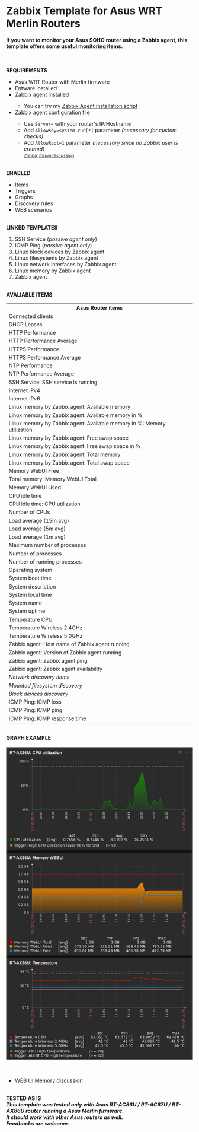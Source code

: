 # Zabbix Template for Asus WRT Merlin Routers

<strong>
  If you want to monitor your Asus SOHO router using a Zabbix agent, this template offers some useful monitoring items.
</strong>


<BR><BR><strong>REQUIREMENTS</strong>

<UL>
  <LI>Asus WRT Router with Merlin firmware</LI>
  <LI>Entware installed</LI>
  <LI>Zabbix agent installed</LI>
    <UL>
      <LI>You can try my <a href=https://github.com/diasdmhub/Zabbix_agent_Asus_Merlin>Zabbix Agent installation script</a></LI>
    </UL>
  <LI>Zabbix agent configuration file</LI>
    <UL>
      <LI>Use <code>Server=</code> with your router's IP/Hostname</LI>
      <LI>Add <code>AllowKey=system.run[*]</code> parameter<i> (necessary for custom checks)</i></LI>
      <LI>Add <code>AllowRoot=1</code> parameter<i> (necessary since no Zabbix user is created)</i></LI>
      <small><i><a href=https://www.zabbix.com/forum/zabbix-troubleshooting-and-problems/402023-zabbix-agent-system-run>Zabbix forum discussion</a></i></small>
    </UL>
</UL>


<BR><strong>ENABLED</strong>
<UL>
  <LI>Items</LI>
  <LI>Triggers</LI>
  <LI>Graphs</LI>
  <LI>Discovery rules</LI>
  <LI>WEB scenarios</LI>
</UL>


<BR><strong>LINKED TEMPLATES</strong>
<OL>
  <LI>SSH Service (<i>passive agent only</i>)
  <LI>ICMP Ping (<i>passive agent only</i>)
  <LI>Linux block devices by Zabbix agent
  <LI>Linux filesystems by Zabbix agent
  <LI>Linux network interfaces by Zabbix agent
  <LI>Linux memory by Zabbix agent
  <LI>Zabbix agent
</OL>


<BR><strong>AVALIABLE ITEMS</strong>

<!--
<style>
  table {
        font-family: inherit;
        border-collapse: collapse;
        width: 100%;
  }
  td, th {
	    border: 1px solid #dddddd;
	    text-align: left;
	    padding: 8px;
  }
  tr:nth-child(even) {
        background-color: #dddddd;
  }
</style>
-->

<table>
  <tr>
        <th>Asus Router items</th>
  </tr>
  <tr>
	    <td>Connected clients</td>
	</tr>
  <tr>    
		  <td>DHCP Leases</td>
	</tr>
  <tr>    
		  <td>HTTP Performance</td>
	</tr>
  <tr>    
	  	<td>HTTP Performance Average</td>
	</tr>
  <tr>	
		  <td>HTTPS Performance</td>
	</tr>
  <tr>    
	  	<td>HTTPS Performance Average</td>
	</tr>
  <tr>	
	    <td>NTP Performance</td>
	</tr>
  <tr>	
	    <td>NTP Performance Average</td>
	</tr>
  <tr>	
	    <td>SSH Service: SSH service is running</td>
	</tr>
  <tr>	
	    <td>Internet IPv4</td>
	</tr>
  <tr>	
	    <td>Internet IPv6</td>
	</tr>
  <tr>    
	  	<td>Linux memory by Zabbix agent: Available memory</td>
	</tr>
  <tr>	
	    <td>Linux memory by Zabbix agent: Available memory in %</td>
	</tr>
  <tr>	
	    <td>Linux memory by Zabbix agent: Available memory in %: Memory utilization</td>
	</tr>
  <tr>	
	    <td>Linux memory by Zabbix agent: Free swap space</td>
	</tr>
  <tr>    
	  	<td>Linux memory by Zabbix agent: Free swap space in %</td>
	</tr>
  <tr>	
	    <td>Linux memory by Zabbix agent: Total memory</td>
	</tr>
  <tr>	
	    <td>Linux memory by Zabbix agent: Total swap space</td>
	</tr>
  <tr>	
	    <td>Memory WebUI Free</td>
	</tr>
  <tr>	
	    <td>Total memory: Memory WebUI Total</td>
	</tr>
  <tr>	
	    <td>Memory WebUI Used</td>
	</tr>
  <tr>	
	    <td>CPU idle time</td>
	</tr>
  <tr>	
	    <td>CPU idle time: CPU utilization</td>
	</tr>
  <tr>	
	    <td>Number of CPUs</td>
	</tr>
  <tr>	
	    <td>Load average (15m avg)</td>
	</tr>
  <tr>	
	    <td>Load average (5m avg)</td>
	</tr>
  <tr>	
	    <td>Load average (1m avg)</td>
	</tr>
  <tr>	
	    <td>Maximum number of processes</td>
	</tr>
  <tr>	
	    <td>Number of processes</td>
	</tr>
  <tr>	
	    <td>Number of running processes</td>
	</tr>
  <tr>	
	    <td>Operating system</td>
	</tr>
  <tr>	
	    <td>System boot time</td>
	</tr>
  <tr>	
	    <td>System description</td>
	</tr>
  <tr>	
	    <td>System local time</td>
	</tr>
  <tr>	
	    <td>System name</td>
	</tr>
  <tr>	
	    <td>System uptime</td>
	</tr>
  <tr>	
	    <td>Temperature CPU</td>
	</tr>
  <tr>	
	    <td>Temperature Wireless 2.4GHz</td>
	</tr>
  <tr>	
	    <td>Temperature Wireless 5.0GHz</td>
	</tr>
  <tr>	
	    <td>Zabbix agent: Host name of Zabbix agent running</td>
	</tr>
  <tr>	
	    <td>Zabbix agent: Version of Zabbix agent running</td>
	</tr>
  <tr>	
	    <td>Zabbix agent: Zabbix agent ping</td>
	</tr>
  <tr>	
	    <td>Zabbix agent: Zabbix agent availability</td>
	</tr>
  <tr>
      <td><i>Network discovery items</i></td>
  </tr>
  <tr>
      <td><i>Mounted filesystem discovery</i></td>
  </tr>
  <tr>
      <td><i>Block devices discovery</i></td>
  </tr>
  <tr>
	    <td>ICMP Ping: ICMP loss</td>
	</tr>
  <tr>
		<td>ICMP Ping: ICMP ping</td>
	</tr>
  <tr>
		<td>ICMP Ping: ICMP response time</td>
  </tr>
</table>


<BR><strong>GRAPH EXAMPLE</strong>
  <BR><BR><img src="zabbix_graph_example.png" alt="Graph examples">

<BR>
<UL>
  <LI><a href=https://www.snbforums.com/threads/gui-memory-x-meminfo.68683/#post-645321>WEB UI Memory discussion</a></LI>
</UL>


<BR><strong>TESTED AS IS</strong>
<strong><i>
  <BR>This template was tested only with Asus RT-AC86U / RT-AC87U / RT-AX86U router running a Asus Merlin firmware.
  <BR>It should work with other Asus routers as well.
  <BR>Feedbacks are welcome.
</i></strong>
